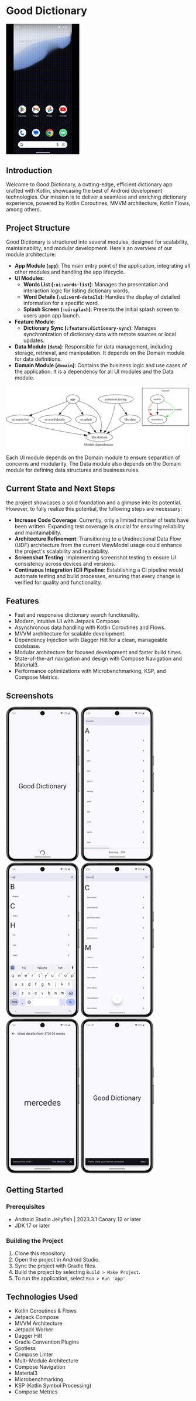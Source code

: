 # Good Dictionary

<p float="left">
  <img src="screenshots/output.gif" width="200" />
</p>

## Introduction
Welcome to Good Dictionary, a cutting-edge, efficient dictionary app crafted with Kotlin, showcasing the best of Android development technologies. Our mission is to deliver a seamless and enriching dictionary experience, powered by Kotlin Coroutines, MVVM architecture, Kotlin Flows, among others.

## Project Structure
Good Dictionary is structured into several modules, designed for scalability, maintainability, and modular development. Here's an overview of our module architecture:

- **App Module (`app`)**: The main entry point of the application, integrating all other modules and handling the app lifecycle.
- **UI Modules**:
  - **Words List (`:ui:words-list`)**: Manages the presentation and interaction logic for listing dictionary words.
  - **Word Details (`:ui:word-details`)**: Handles the display of detailed information for a specific word.
  - **Splash Screen (`:ui:splash`)**: Presents the initial splash screen to users upon app launch.
- **Feature Module**:
  - **Dictionary Sync (`:feature:dictionary-sync`)**: Manages synchronization of dictionary data with remote sources or local updates.
- **Data Module (`data`)**: Responsible for data management, including storage, retrieval, and manipulation. It depends on the Domain module for data definitions.
- **Domain Module (`domain`)**: Contains the business logic and use cases of the application. It is a dependency for all UI modules and the Data module.


![Module Graph](screenshots/Screenshot%202024-03-04%20at%2006.29.28.png)


Each UI module depends on the Domain module to ensure separation of concerns and modularity. The Data module also depends on the Domain module for defining data structures and business rules.

## Current State and Next Steps
the project showcases a solid foundation and a glimpse into its potential. However, to fully realize this potential, the following steps are necessary:

- **Increase Code Coverage**: Currently, only a limited number of tests have been written. Expanding test coverage is crucial for ensuring reliability and maintainability.
- **Architecture Refinement**: Transitioning to a Unidirectional Data Flow (UDF) architecture from the current ViewModel usage could enhance the project's scalability and readability.
- **Screenshot Testing**: Implementing screenshot testing to ensure UI consistency across devices and versions.
- **Continuous Integration (CI) Pipeline**: Establishing a CI pipeline would automate testing and build processes, ensuring that every change is verified for quality and functionality.

## Features
- Fast and responsive dictionary search functionality.
- Modern, intuitive UI with Jetpack Compose.
- Asynchronous data handling with Kotlin Coroutines and Flows.
- MVVM architecture for scalable development.
- Dependency Injection with Dagger Hilt for a clean, manageable codebase.
- Modular architecture for focused development and faster build times.
- State-of-the-art navigation and design with Compose Navigation and Material3.
- Performance optimizations with Microbenchmarking, KSP, and Compose Metrics.

## Screenshots

<p float="left">
  <img src="screenshots/1.png" width="200" />
  <img src="screenshots/2.png" width="200" />
  <img src="screenshots/3.png" width="200" />
  <img src="screenshots/4.png" width="200" />
  <img src="screenshots/5.png" width="200" />
  <img src="screenshots/6.png" width="200" />
</p>

## Getting Started

### Prerequisites
- Android Studio Jellyfish | 2023.3.1 Canary 12 or later
- JDK 17 or later

### Building the Project
1. Clone this repository.
2. Open the project in Android Studio.
3. Sync the project with Gradle files.
4. Build the project by selecting `Build > Make Project`.
5. To run the application, select `Run > Run 'app'`.

## Technologies Used
- Kotlin Coroutines & Flows
- Jetpack Compose
- MVVM Architecture
- Jetpack Worker
- Dagger Hilt
- Gradle Convention Plugins
- Spotless
- Compose Linter
- Multi-Module Architecture
- Compose Navigation
- Material3
- Microbenchmarking
- KSP (Kotlin Symbol Processing)
- Compose Metrics



